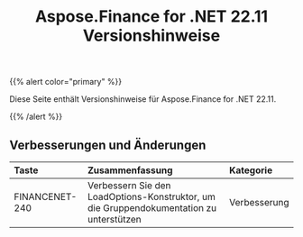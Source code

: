 ﻿---
title: Aspose.Finance for .NET 22.11 Versionshinweise
type: docs
weight: 16
url: /de/net/aspose-finance-for-net-22-11-release-notes/
---
{{% alert color="primary" %}}

Diese Seite enthält Versionshinweise für Aspose.Finance for .NET 22.11.

{{% /alert %}}

## **Verbesserungen und Änderungen**

|**Taste**|**Zusammenfassung**|**Kategorie**|
|:- |:- |:- |
|FINANCENET-240| Verbessern Sie den LoadOptions-Konstruktor, um die Gruppendokumentation zu unterstützen|Verbesserung|
